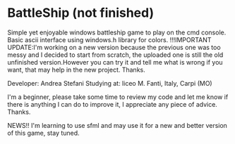 # BattleShip (not finished)
Simple yet enjoyable windows battleship game to play on the cmd console. 
Basic ascii interface using windows.h library for colors.
!!!IMPORTANT UPDATE:I'm working on a new version because the previous one was too messy and I decided to start from scratch, the uploaded one is still the old unfinished version.However you can try it and tell me what is wrong if you want, that may help in the new project. Thanks.

Developer: Andrea Stefani
Studying at: liceo M. Fanti, Italy, Carpi (MO) 

I'm a beginner, please take some time to review my code and let me know if there is anything I can do to improve it, I appreciate any piece of advice. Thanks.

NEWS!!
I'm learning to use sfml and may use it for a new and better version of this game, stay tuned.

